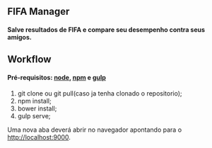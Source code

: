 ## FIFA Manager
#### Salve resultados de FIFA e compare seu desempenho contra seus amigos.

## Workflow
#### Pré-requisitos: [node](https://nodejs.org/en/), [npm](https://www.npmjs.com/) e [gulp](http://gulpjs.com/)
1. git clone ou git pull(caso ja tenha clonado o repositorio);
2. npm install;
3. bower install;
4. gulp serve;

Uma nova aba deverá abrir no navegador apontando para o <http://localhost:9000>.
